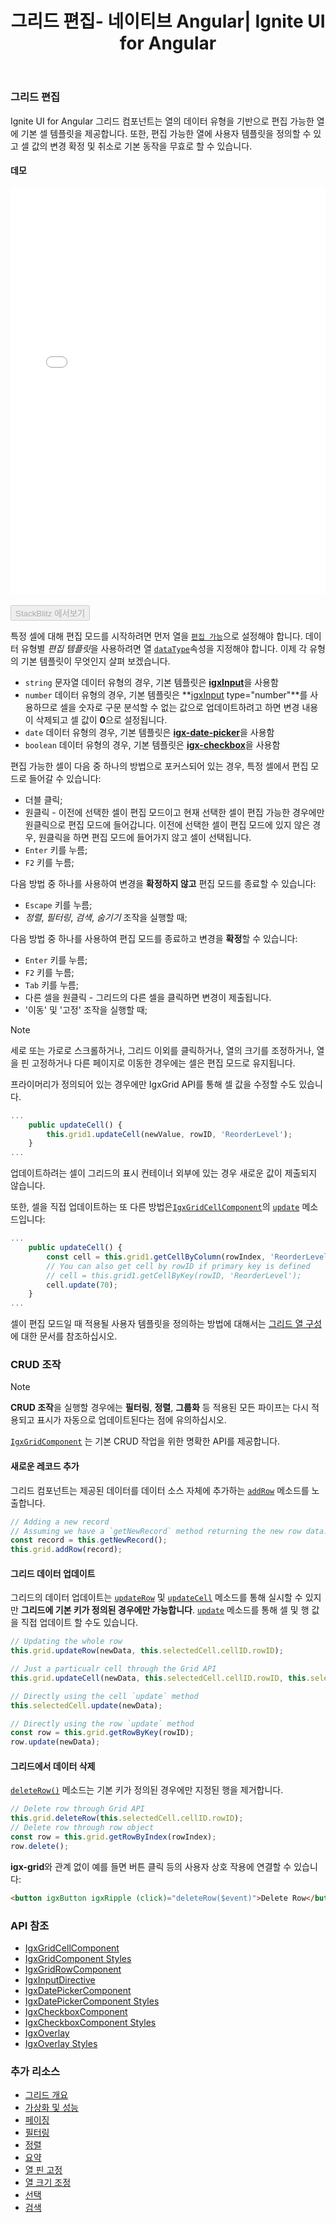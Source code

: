 ﻿---
title: 그리드 편집- 네이티브 Angular| Ignite UI for Angular
_description: Ignite UI for Angular 데이터 그리드 컨트롤은 열의 데이터 유형을 기반으로 하는 편집 가능한 열의 기본 셀 템플릿을 제공합니다.
_keywords: Ignite UI for Angular, UI 컨트롤, Angular 위젯, 웹 위젯, UI 위젯, Angular, 네이티브 Angular 컴포넌트 세트, 네이티브 Angular 컨트롤, 네이티브 Angular 컴포넌트 라이브러리, 네이티브 Angular 컴포넌트, Angular 그리드, Angular 데이터 그리드 컴포넌트, Angular 데이터 그리드 컨트롤, Angular 그리드 컴포넌트, Angular 그리드 컨트롤, Angular 고성능 그리드, 셀 편집
_language: kr
---

### 그리드 편집

Ignite UI for Angular 그리드 컴포넌트는 열의 데이터 유형을 기반으로 편집 가능한 열에 기본 셀 템플릿을 제공합니다. 또한, 편집 가능한 열에 사용자 템플릿을 정의할 수 있고 셀 값의 변경 확정 및 취소로 기본 동작을 무효로 할 수 있습니다.

#### 데모

<div class="sample-container loading" style="height:650px">
    <iframe id="grid-editing-sample-iframe" src='{environment:demosBaseUrl}/grid/grid-editing' width="100%" height="100%" seamless frameBorder="0" onload="onSampleIframeContentLoaded(this);"></iframe>
</div>
<br/>
<div>
<button data-localize="stackblitz" disabled class="stackblitz-btn" data-iframe-id="grid-editing-sample-iframe" data-demos-base-url="{environment:demosBaseUrl}">StackBlitz 에서보기</button>
</div>
<div class="divider--half"></div>

특정 셀에 대해 편집 모드를 시작하려면 먼저 열을 [`편집 가능`]({environment:angularApiUrl}/classes/igxcolumncomponent.html#editable)으로 설정해야 합니다. 데이터 유형별 *편집 템플릿*을 사용하려면 열 [`dataType`]({environment:angularApiUrl}/classes/igxcolumncomponent.html#datatype)속성을 지정해야 합니다. 이제 각 유형의 기본 템플릿이 무엇인지 살펴 보겠습니다.

 - `string` 문자열 데이터 유형의 경우, 기본 템플릿은 [**igxInput**]({environment:angularApiUrl}/classes/igxinputdirective.html)을 사용함
 - `number` 데이터 유형의 경우, 기본 템플릿은 **[igxInput]({environment:angularApiUrl}/classes/igxinputdirective.html) type="number"**를 사용하므로 셀을 숫자로 구문 분석할 수 없는 값으로 업데이트하려고 하면 변경 내용이 삭제되고 셀 값이 **0**으로 설정됩니다.
 - `date` 데이터 유형의 경우, 기본 템플릿은 [**igx-date-picker**]({environment:angularApiUrl}/classes/igxdatepickercomponent.html)을 사용함
 - `boolean` 데이터 유형의 경우, 기본 템플릿은 [**igx-checkbox**]({environment:angularApiUrl}/classes/igxcheckboxcomponent.html)을 사용함

편집 가능한 셀이 다음 중 하나의 방법으로 포커스되어 있는 경우, 특정 셀에서 편집 모드로 들어갈 수 있습니다:
 - 더블 클릭;
 - 원클릭 - 이전에 선택한 셀이 편집 모드이고 현재 선택한 셀이 편집 가능한 경우에만 원클릭으로 편집 모드에 들어갑니다. 이전에 선택한 셀이 편집 모드에 있지 않은 경우, 원클릭을 하면 편집 모드에 들어가지 않고 셀이 선택됩니다.
 - `Enter` 키를 누름;
 - `F2` 키를 누름;

다음 방법 중 하나를 사용하여 변경을 **확정하지 않고** 편집 모드를 종료할 수 있습니다:
 - `Escape` 키를 누름;
 - *정렬*, *필터링*, *검색*, *숨기기* 조작을 실행할 때;

다음 방법 중 하나를 사용하여 편집 모드를 종료하고 변경을 **확정**할 수 있습니다:
 - `Enter` 키를 누름;
 - `F2` 키를 누름;
 - `Tab` 키를 누름;
 - 다른 셀을 원클릭 - 그리드의 다른 셀을 클릭하면 변경이 제출됩니다.
 - '이동' 및 '고정' 조작을 실행할 때;

> [!NOTE]
> 세로 또는 가로로 스크롤하거나, 그리드 이외를 클릭하거나, 열의 크기를 조정하거나, 열을 핀 고정하거나 다른 페이지로 이동한 경우에는 셀은 편집 모드로 유지됩니다.

프라이머리가 정의되어 있는 경우에만 IgxGrid API를 통해 셀 값을 수정할 수도 있습니다.

```typescript
...
    public updateCell() {
        this.grid1.updateCell(newValue, rowID, 'ReorderLevel');
    }
...
```
업데이트하려는 셀이 그리드의 표시 컨테이너 외부에 있는 경우 새로운 값이 제출되지 않습니다.

또한, 셀을 직접 업데이트하는 또 다른 방법은[`IgxGridCellComponent`]({environment:angularApiUrl}/classes/igxgridcellcomponent.html)의 [`update`]({environment:angularApiUrl}/classes/igxgridcellcomponent.html#update) 메소드입니다:

```typescript
...
    public updateCell() {
        const cell = this.grid1.getCellByColumn(rowIndex, 'ReorderLevel');
        // You can also get cell by rowID if primary key is defined
        // cell = this.grid1.getCellByKey(rowID, 'ReorderLevel');
        cell.update(70);
    }
...
```
셀이 편집 모드일 때 적용될 사용자 템플릿을 정의하는 방법에 대해서는 [그리드 열 구성](grid.md#columns-configuration)에 대한 문서를 참조하십시오.

### CRUD 조작

> [!NOTE]
> **CRUD 조작**을 실행할 경우에는 **필터링**, **정렬**, **그룹화** 등 적용된 모든 파이프는 다시 적용되고 표시가 자동으로 업데이트된다는 점에 유의하십시오.

[`IgxGridComponent`]({environment:angularApiUrl}/classes/igxgridcomponent.html) 는 기본 CRUD 작업을 위한 명확한 API를 제공합니다.

#### 새로운 레코드 추가

그리드 컴포넌트는 제공된 데이터를 데이터 소스 자체에 추가하는 [`addRow`]({environment:angularApiUrl}/classes/igxgridcomponent.html#addrow) 메소드를 노출합니다.

```typescript
// Adding a new record
// Assuming we have a `getNewRecord` method returning the new row data.
const record = this.getNewRecord();
this.grid.addRow(record);
```

#### 그리드 데이터 업데이트

그리드의 데이터 업데이트는 [`updateRow`]({environment:angularApiUrl}/classes/igxgridcomponent.html#updaterow) 및 [`updateCell`]({environment:angularApiUrl}/classes/igxgridcomponent.html#updatecell) 메소드를 통해 실시할 수 있지만 **그리드에 기본 키가 정의된 경우에만 가능합니다**. [`update`]({environment:angularApiUrl}/classes/igxgridcellcomponent.html#update) 메소드를 통해 셀 및 행 값을 직접 업데이트 할 수도 있습니다.

```typescript
// Updating the whole row
this.grid.updateRow(newData, this.selectedCell.cellID.rowID);

// Just a particualr cell through the Grid API
this.grid.updateCell(newData, this.selectedCell.cellID.rowID, this.selectedCell.column.field);

// Directly using the cell `update` method
this.selectedCell.update(newData);

// Directly using the row `update` method
const row = this.grid.getRowByKey(rowID);
row.update(newData);
```

#### 그리드에서 데이터 삭제

[`deleteRow()`]({environment:angularApiUrl}/classes/igxgridcomponent.html#deleterow) 메소드는 기본 키가 정의된 경우에만 지정된 행을 제거합니다.

```typescript
// Delete row through Grid API
this.grid.deleteRow(this.selectedCell.cellID.rowID);
// Delete row through row object
const row = this.grid.getRowByIndex(rowIndex);
row.delete();
```
**igx-grid**와 관계 없이 예를 들면 버튼 클릭 등의 사용자 상호 작용에 연결할 수 있습니다:
```html
<button igxButton igxRipple (click)="deleteRow($event)">Delete Row</button>
```

<div class="divider--half"></div>

### API 참조
* [IgxGridCellComponent]({environment:angularApiUrl}/classes/igxgridcellcomponent.html)
* [IgxGridComponent Styles]({environment:sassApiUrl}/index.html#function-igx-grid-theme)
* [IgxGridRowComponent]({environment:angularApiUrl}/classes/igxgridrowcomponent.html)
* [IgxInputDirective]({environment:angularApiUrl}/classes/igxinputdirective.html)
* [IgxDatePickerComponent]({environment:angularApiUrl}/classes/igxdatepickercomponent.html)
* [IgxDatePickerComponent Styles]({environment:sassApiUrl}/index.html#function-igx-date-picker-theme)
* [IgxCheckboxComponent]({environment:angularApiUrl}/classes/igxcheckboxcomponent.html)
* [IgxCheckboxComponent Styles]({environment:sassApiUrl}/index.html#function-igx-checkbox-theme) 
* [IgxOverlay]({environment:angularApiUrl}/interfaces/overlaysettings.html)
* [IgxOverlay Styles]({environment:sassApiUrl}/index.html#function-igx-overlay-theme)


### 추가 리소스
<div class="divider--half"></div>

* [그리드 개요](grid.md)
* [가상화 및 성능](virtualization.md)
* [페이징](paging.md)
* [필터링](filtering.md)
* [정렬](sorting.md)
* [요약](summaries.md)
* [열 핀 고정](column_pinning.md)
* [열 크기 조정](column_resizing.md)
* [선택](selection.md)
* [검색](search.md)
